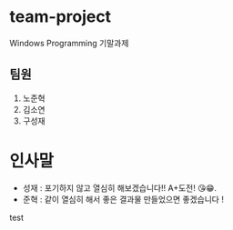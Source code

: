 # team-project

Windows Programming 기말과제

## 팀원

1. 노준혁
2. 김소연
3. 구성재

# 인사말

- 성재 : 포기하지 않고 열심히 해보겠습니다!! A+도전! 😘😁.
- 준혁 : 같이 열심히 해서 좋은 결과물 만들었으면 좋겠습니다 !

test
